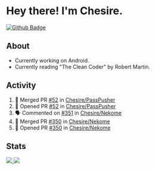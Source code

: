 # Hey there! I'm Chesire.

[![Github Badge](https://img.shields.io/badge/-Github-000?style=flat-square&logo=Github&logoColor=white&link=https://github.com/chesire)](https://github.com/chesire)

## About
<!-- Uses https://github.com/Chesire/natemoo-re -->
* Currently working on Android.
* Currently reading "The Clean Coder" by Robert Martin.
<!--
* Currently listening to: 
<a href="https://natemoo-re-iirbxe7wf.vercel.app/now-playing?open">
    <img src="https://natemoo-re-iirbxe7wf.vercel.app/now-playing" width="256" height="64" alt="Now Playing">
</a>  
-->

## Activity
<!-- Uses https://github.com/jamesgeorge007/github-activity-readme -->
<!--START_SECTION:activity-->
1. 🎉 Merged PR [#52](https://github.com/Chesire/PassPusher/pull/52) in [Chesire/PassPusher](https://github.com/Chesire/PassPusher)
2. 💪 Opened PR [#52](https://github.com/Chesire/PassPusher/pull/52) in [Chesire/PassPusher](https://github.com/Chesire/PassPusher)
3. 🗣 Commented on [#351](https://github.com/Chesire/Nekome/issues/351) in [Chesire/Nekome](https://github.com/Chesire/Nekome)
4. 🎉 Merged PR [#350](https://github.com/Chesire/Nekome/pull/350) in [Chesire/Nekome](https://github.com/Chesire/Nekome)
5. 💪 Opened PR [#350](https://github.com/Chesire/Nekome/pull/350) in [Chesire/Nekome](https://github.com/Chesire/Nekome)
<!--END_SECTION:activity-->

## Stats
<a href="https://github-readme-stats.vercel.app/api/top-langs/?username=chesire&theme=tokyonight">
    <img src="https://github-readme-stats.vercel.app/api/top-langs/?username=chesire&layout=compact&theme=tokyonight" >
</a>
<a href="https://github-readme-stats.vercel.app/api?username=chesire&show_icons=true&theme=tokyonight">
    <img src="https://github-readme-stats.vercel.app/api?username=chesire&show_icons=true&theme=tokyonight" >
</a>  
